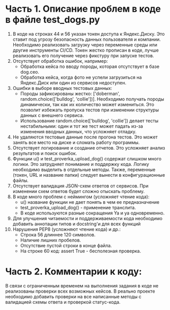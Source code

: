 # Часть 1. Описание проблем в коде в файле test_dogs.py
1. В коде на строках 44 и 56 указан токен доступа к Яндекс.Диску. Это ставит под угрозу безопасность данных пользователя
и компании. Необходимо реализовать загрузку через переменные среды или другие инструменты CI/CD.
    Токен жестко прописан в коде, лучше реализовать его получение через фикстуру при запуске тестов.
2. Отсутствует обработка ошибок, например:
   * Обработка кейса по вводу породы, которая отсутствует в базе dog.ceo.
   * Обработка кейса, когда фото не успели загрузиться на Яндекс.Диск или один из сервисов недоступен.
3. Ошибки в выборе вводных тестовых данных:
   * Породы зафиксированы жестко: ['doberman', random.choice(['bulldog', 'collie'])]. Необходимо получать породы
   динамически, так как их количество может измениться. Это позволит избежать пропуска тестов при изменении структуры
   данных с внешнего сервиса.
   * Использование random.choice(['bulldog', 'collie']) делает тесты нестабильными: один и тот же тест может падать
   из-за изменения вводных данных, что усложняет отладку. 
4. Не удаляются тестовые данные после прогона тестов. Это может занять все место на диске и сломать работу программы.
5. Отсутствует логирование и создание отчетов. Это усложняет анализ результатов и поиск ошибок. 
6. Функции u() и test_proverka_upload_dog() содержат слишком много логики. Это затрудняет понимание и поддержку кода.
Логику необходимо выделить в отдельные методы. Также, переменные (токен, URL и название папки) следует вынести
в конфигурационные файлы.
7. Отсутствует валидация JSON-схем ответов от сервисов. При изменении схем ответов будет сложно отыскать проблему. 
8. В коде много проблем с неймингом (усложняет чтение кода):
    * u() название функции не дает понять в чем ее предназначение
    * test_proverka_upload_dog() - применение транслита. 
    * В коде используются разные сокращения Ya и ya одновременно. 
9. Для улучшения читаемости и поддерживаемости кода необходимо добавить аннотации типов и docstring'и для всех функций
10. Нарушения PEP8 (усложняют чтение кода) и др.:
    * Строка 56 длиннее 120 символов. 
    * Наличие лишних пробелов. 
    * Отсутствие пустой строки в конце файла. 
    * На строке 60 код: assert True - бесполезная проверка.
# Часть 2. Комментарии к коду: 
В связи с ограниченным временем на выполнения задания в коде не реализованы проверки всех возможных кейсов.
В реально проекте необходимо добавить проверки на все написанные методы с валидацией схемы ответа и проверкой статус-кода.
